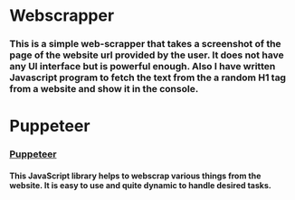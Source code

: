 # Webscrapper
### This is a simple web-scrapper that takes a screenshot of the page  of the website url provided by the user. It does not have any UI interface but is powerful enough. Also I have written Javascript program to fetch the text from the  a random H1 tag from a website  and show it in the console.

# Puppeteer
### [Puppeteer](https://pptr.dev/)
#### This JavaScript library helps to webscrap various things from the website. It is easy to use and quite dynamic to handle desired tasks.
